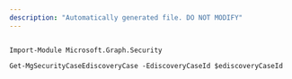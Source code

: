```yaml
---
description: "Automatically generated file. DO NOT MODIFY"
---
```


```powershellv2

Import-Module Microsoft.Graph.Security

Get-MgSecurityCaseEdiscoveryCase -EdiscoveryCaseId $ediscoveryCaseId

```